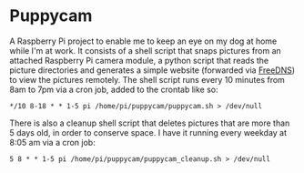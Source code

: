Puppycam
========

A Raspberry Pi project to enable me to keep an eye on my dog at home while I'm at work. It consists of a shell script that snaps pictures from an attached Raspberry Pi camera module, a python script that reads the picture directories and generates a simple website (forwarded via [FreeDNS](http://freedns.afraid.org)) to view the pictures remotely. The shell script runs every 10 minutes from 8am to 7pm via a cron job, added to the crontab like so:

    */10 8-18 * * 1-5 pi /home/pi/puppycam/puppycam.sh > /dev/null

There is also a cleanup shell script that deletes pictures that are more than 5 days old, in order to conserve space. I have it running every weekday at 8:05 am via a cron job:

    5 8 * * 1-5 pi /home/pi/puppycam/puppycam_cleanup.sh > /dev/null
